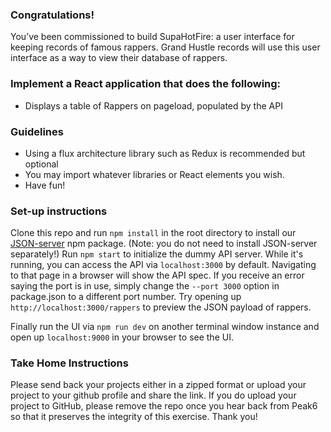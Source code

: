 ### Congratulations!

You’ve been commissioned to build SupaHotFire: a user interface for keeping records of famous rappers. Grand Hustle records will use this user interface as a way to view their database of rappers.

### Implement a React application that does the following:

* Displays a table of Rappers on pageload, populated by the API

### Guidelines

* Using a flux architecture library such as Redux is recommended but optional
* You may import whatever libraries or React elements you wish.
* Have fun!

### Set-up instructions

Clone this repo and run `npm install` in the root directory to install our [JSON-server](https://github.com/typicode/json-server) npm package. (Note: you do not need to install JSON-server separately!) Run `npm start` to initialize the dummy API server. While it's running, you can access the API via `localhost:3000` by default. Navigating to that page in a browser will show the API spec. If you receive an error saying the port is in use, simply change the `--port 3000` option in package.json to a different port number. Try opening up `http://localhost:3000/rappers` to preview the JSON payload of rappers. 

Finally run the UI via `npm run dev` on another terminal window instance and open up `localhost:9000` in your browser to see the UI.

### Take Home Instructions

Please send back your projects either in a zipped format or upload your project to your github profile and share the link. If you do upload your project to GitHub, please remove the repo once you hear back from Peak6 so that it preserves the integrity of this exercise. Thank you!